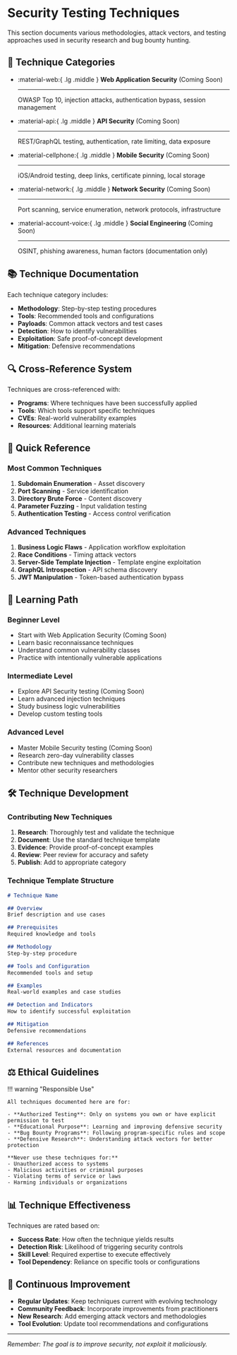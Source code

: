 # Security Testing Techniques

This section documents various methodologies, attack vectors, and testing approaches used in security research and bug bounty hunting.

## 🎯 Technique Categories

<div class="grid cards" markdown>

-   :material-web:{ .lg .middle } **Web Application Security** (Coming Soon)

    ---

    OWASP Top 10, injection attacks, authentication bypass, session management

-   :material-api:{ .lg .middle } **API Security** (Coming Soon)

    ---

    REST/GraphQL testing, authentication, rate limiting, data exposure

-   :material-cellphone:{ .lg .middle } **Mobile Security** (Coming Soon)

    ---

    iOS/Android testing, deep links, certificate pinning, local storage

-   :material-network:{ .lg .middle } **Network Security** (Coming Soon)

    ---

    Port scanning, service enumeration, network protocols, infrastructure

-   :material-account-voice:{ .lg .middle } **Social Engineering** (Coming Soon)

    ---

    OSINT, phishing awareness, human factors (documentation only)

</div>

## 📚 Technique Documentation

Each technique category includes:

- **Methodology**: Step-by-step testing procedures
- **Tools**: Recommended tools and configurations
- **Payloads**: Common attack vectors and test cases
- **Detection**: How to identify vulnerabilities
- **Exploitation**: Safe proof-of-concept development
- **Mitigation**: Defensive recommendations

## 🔍 Cross-Reference System

Techniques are cross-referenced with:
- **Programs**: Where techniques have been successfully applied
- **Tools**: Which tools support specific techniques
- **CVEs**: Real-world vulnerability examples
- **Resources**: Additional learning materials

## 🚀 Quick Reference

### Most Common Techniques
1. **Subdomain Enumeration** - Asset discovery
2. **Port Scanning** - Service identification
3. **Directory Brute Force** - Content discovery
4. **Parameter Fuzzing** - Input validation testing
5. **Authentication Testing** - Access control verification

### Advanced Techniques
1. **Business Logic Flaws** - Application workflow exploitation
2. **Race Conditions** - Timing attack vectors
3. **Server-Side Template Injection** - Template engine exploitation
4. **GraphQL Introspection** - API schema discovery
5. **JWT Manipulation** - Token-based authentication bypass

## 📖 Learning Path

### Beginner Level
- Start with Web Application Security (Coming Soon)
- Learn basic reconnaissance techniques
- Understand common vulnerability classes
- Practice with intentionally vulnerable applications

### Intermediate Level
- Explore API Security testing (Coming Soon)
- Learn advanced injection techniques
- Study business logic vulnerabilities
- Develop custom testing tools

### Advanced Level
- Master Mobile Security testing (Coming Soon)
- Research zero-day vulnerability classes
- Contribute new techniques and methodologies
- Mentor other security researchers

## 🛠️ Technique Development

### Contributing New Techniques

1. **Research**: Thoroughly test and validate the technique
2. **Document**: Use the standard technique template
3. **Evidence**: Provide proof-of-concept examples
4. **Review**: Peer review for accuracy and safety
5. **Publish**: Add to appropriate category

### Technique Template Structure

```markdown
# Technique Name

## Overview
Brief description and use cases

## Prerequisites
Required knowledge and tools

## Methodology
Step-by-step procedure

## Tools and Configuration
Recommended tools and setup

## Examples
Real-world examples and case studies

## Detection and Indicators
How to identify successful exploitation

## Mitigation
Defensive recommendations

## References
External resources and documentation
```

## ⚖️ Ethical Guidelines

!!! warning "Responsible Use"
    
    All techniques documented here are for:
    
    - **Authorized Testing**: Only on systems you own or have explicit permission to test
    - **Educational Purpose**: Learning and improving defensive security
    - **Bug Bounty Programs**: Following program-specific rules and scope
    - **Defensive Research**: Understanding attack vectors for better protection
    
    **Never use these techniques for:**
    - Unauthorized access to systems
    - Malicious activities or criminal purposes
    - Violating terms of service or laws
    - Harming individuals or organizations

## 📊 Technique Effectiveness

Techniques are rated based on:
- **Success Rate**: How often the technique yields results
- **Detection Risk**: Likelihood of triggering security controls
- **Skill Level**: Required expertise to execute effectively
- **Tool Dependency**: Reliance on specific tools or configurations

## 🔄 Continuous Improvement

- **Regular Updates**: Keep techniques current with evolving technology
- **Community Feedback**: Incorporate improvements from practitioners
- **New Research**: Add emerging attack vectors and methodologies
- **Tool Evolution**: Update tool recommendations and configurations

---

*Remember: The goal is to improve security, not exploit it maliciously.*
